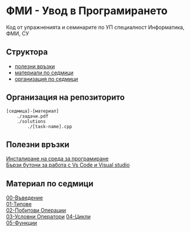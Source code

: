 # ФМИ - Увод в Програмирането
Код от упражненията и семинарите по УП
специалност Информатика, ФМИ, СУ

## Структора
- [полезни връзки](#полезни-връзки)
- [материали по седмици](#материал-по-седмици)
- [организация по седмици](#организация-на-репозиторито)

## Организация на репозиторито
```
[седмица]-[материал]
    ./задачи.pdf
    ./solutions
        ./[task-name].cpp
```


## Полезни връзки
[Инсталиране на среда за програмиране](https://github.com/kirilyotov/ip-2023-24/tree/master/IDE%20setup)<br>
[Бързи бутони за работа с Vs Code и Visual studio]()<br>
## Материал по седмици
[00-Въведение](https://github.com/kirilyotov/ip-2023-24/tree/master/00-introduction)<br>
[01-Типове](https://github.com/kirilyotov/ip-2023-24/tree/master/01-types)<br>
[02-Побитови Операции](https://github.com/kirilyotov/ip-2023-24/tree/master/02-bitwise)<br>
[03-Условни Оператори](https://github.com/kirilyotov/ip-2023-24/tree/master/03-conditionals)
[04-Цикли](https://github.com/kirilyotov/ip-2023-24/tree/master/04-loops)<br>
[05-Функции](https://github.com/kirilyotov/ip-2023-24/tree/master/05-functions)<br>
